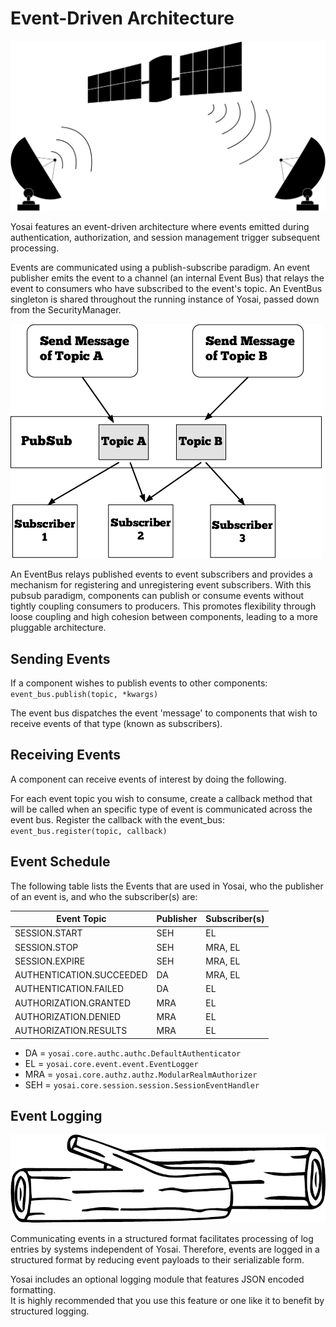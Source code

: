 # Event-Driven Architecture
![eventdriven](img/eventdriven.png)

Yosai features an event-driven architecture where events emitted during
authentication, authorization, and session management trigger subsequent
processing.

Events are communicated using a publish-subscribe paradigm.  An event publisher
emits the event to a channel (an internal Event Bus) that relays the event to
consumers who have subscribed to the event's topic.  An EventBus singleton is
shared throughout the running instance of Yosai, passed down from the SecurityManager.

![pubsub](img/pubsub.png)

An EventBus relays published events to event subscribers and provides a mechanism for
registering and unregistering event subscribers. With this pubsub paradigm,
components can publish or consume events without tightly coupling consumers to
producers.  This promotes flexibility through loose coupling and high cohesion
between components, leading to a more pluggable architecture.


## Sending Events
If a component wishes to publish events to other components:
`event_bus.publish(topic, *kwargs)`

The event bus dispatches the event 'message' to components that wish to receive
events of that type (known as subscribers).


## Receiving Events
A component can receive events of interest by doing the following.

For each event topic you wish to consume, create a callback method
that will be called when an specific type of event is communicated across
the event bus.  Register the callback with the event_bus:
`event_bus.register(topic, callback)`


## Event Schedule
The following table lists the Events that are used in Yosai, who the
publisher of an event is, and who the subscriber(s) are:

| Event Topic              | Publisher  | Subscriber(s) |
|--------------------------|------------|---------------|
| SESSION.START            | SEH        | EL            |
| SESSION.STOP             | SEH        | MRA, EL       |
| SESSION.EXPIRE           | SEH        | MRA, EL       |
| AUTHENTICATION.SUCCEEDED | DA         | MRA, EL       |
| AUTHENTICATION.FAILED    | DA         | EL            |
| AUTHORIZATION.GRANTED    | MRA        | EL            |
| AUTHORIZATION.DENIED     | MRA        | EL            |
| AUTHORIZATION.RESULTS    | MRA        | EL            |

- DA = ``yosai.core.authc.authc.DefaultAuthenticator``
- EL = ``yosai.core.event.event.EventLogger``
- MRA = ``yosai.core.authz.authz.ModularRealmAuthorizer``
- SEH = ``yosai.core.session.session.SessionEventHandler``


## Event Logging

![logging](img/logs.png)

Communicating events in a structured format facilitates processing of log
entries by systems independent of Yosai.  Therefore, events are
logged in a structured format by reducing event payloads to their serializable
form.

Yosai includes an optional logging module that features JSON encoded formatting.  
It is highly recommended that you use this feature or one like it to benefit by
structured logging.
